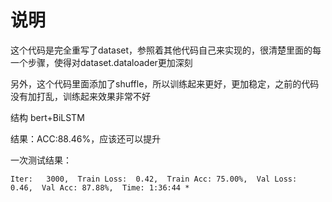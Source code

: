 # 说明

这个代码是完全重写了dataset，参照着其他代码自己来实现的，很清楚里面的每一个步骤，使得对dataset.dataloader更加深刻

另外，这个代码里面添加了shuffle，所以训练起来更好，更加稳定，之前的代码没有加打乱，训练起来效果非常不好

结构 bert+BiLSTM

结果：ACC:88.46%，应该还可以提升

一次测试结果：

    Iter:   3000,  Train Loss:  0.42,  Train Acc: 75.00%,  Val Loss:  0.46,  Val Acc: 87.88%,  Time: 1:36:44 *